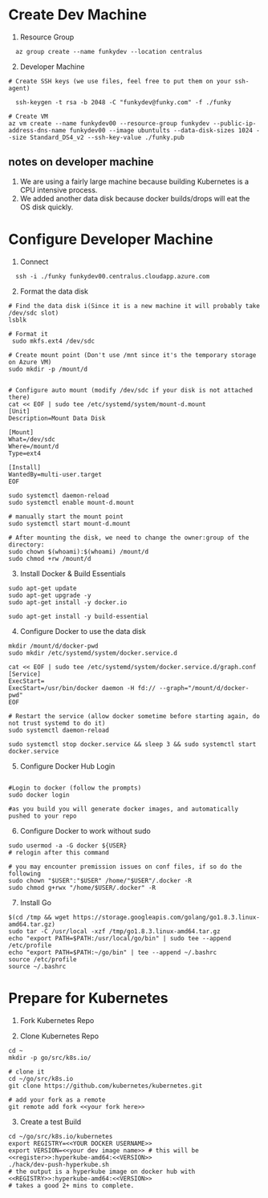 
# Create Dev Machine

1. Resource Group

```
  az group create --name funkydev --location centralus
```

2. Developer Machine

```
# Create SSH keys (we use files, feel free to put them on your ssh-agent)

  ssh-keygen -t rsa -b 2048 -C "funkydev@funky.com" -f ./funky

# Create VM
az vm create --name funkydev00 --resource-group funkydev --public-ip-address-dns-name funkydev00 --image ubuntults --data-disk-sizes 1024 --size Standard_DS4_v2 --ssh-key-value ./funky.pub
```

## notes on developer machine

1. We are using a fairly large machine because building Kubernetes is a CPU intensive process.
2. We added another data disk because docker builds/drops will eat the OS disk quickly. 

# Configure Developer Machine

1. Connect 

```
  ssh -i ./funky funkydev00.centralus.cloudapp.azure.com
```

2. Format the data disk 

```
# Find the data disk i(Since it is a new machine it will probably take /dev/sdc slot)
lsblk 

# Format it
 sudo mkfs.ext4 /dev/sdc

# Create mount point (Don't use /mnt since it's the temporary storage on Azure VM)
sudo mkdir -p /mount/d


# Configure auto mount (modify /dev/sdc if your disk is not attached there)
cat << EOF | sudo tee /etc/systemd/system/mount-d.mount
[Unit]
Description=Mount Data Disk

[Mount]
What=/dev/sdc
Where=/mount/d
Type=ext4

[Install]
WantedBy=multi-user.target
EOF

sudo systemctl daemon-reload
sudo systemctl enable mount-d.mount

# manually start the mount point
sudo systemctl start mount-d.mount

# After mounting the disk, we need to change the owner:group of the directory:
sudo chown $(whoami):$(whoami) /mount/d
sudo chmod +rw /mount/d
```

3. Install Docker & Build Essentials 

```
sudo apt-get update
sudo apt-get upgrade -y
sudo apt-get install -y docker.io 

sudo apt-get install -y build-essential 
```

4. Configure Docker to use the data disk

```
mkdir /mount/d/docker-pwd
sudo mkdir /etc/systemd/system/docker.service.d 

cat << EOF | sudo tee /etc/systemd/system/docker.service.d/graph.conf
[Service]
ExecStart=
ExecStart=/usr/bin/docker daemon -H fd:// --graph="/mount/d/docker-pwd"
EOF

# Restart the service (allow docker sometime before starting again, do not trust systemd to do it)
sudo systemctl daemon-reload

sudo systemctl stop docker.service && sleep 3 && sudo systemctl start docker.service 
```

5. Configure Docker Hub Login
```

#Login to docker (follow the prompts)
sudo docker login

#as you build you will generate docker images, and automatically pushed to your repo

```

6. Configure Docker to work without sudo 

```
sudo usermod -a -G docker ${USER}
# relogin after this command 

# you may encounter premission issues on conf files, if so do the following
sudo chown "$USER":"$USER" /home/"$USER"/.docker -R
sudo chmod g+rwx "/home/$USER/.docker" -R
```

7. Install Go

```
$(cd /tmp && wget https://storage.googleapis.com/golang/go1.8.3.linux-amd64.tar.gz)
sudo tar -C /usr/local -xzf /tmp/go1.8.3.linux-amd64.tar.gz
echo "export PATH=$PATH:/usr/local/go/bin" | sudo tee --append /etc/profile
echo "export PATH=$PATH:~/go/bin" | tee --append ~/.bashrc
source /etc/profile
source ~/.bashrc
```


# Prepare for Kubernetes 

1. Fork Kubernetes Repo

2. Clone Kubernetes Repo

```
cd ~
mkdir -p go/src/k8s.io/

# clone it 
cd ~/go/src/k8s.io
git clone https://github.com/kubernetes/kubernetes.git

# add your fork as a remote 
git remote add fork <<your fork here>>

```

3. Create a test Build

```
cd ~/go/src/k8s.io/kubernetes
export REGISTRY=<<YOUR DOCKER USERNAME>>
export VERSION=<<your dev image name>> # this will be <<register>>:hyperkube-amd64:<<VERSION>>
./hack/dev-push-hyperkube.sh
# the output is a hyperkube image on docker hub with <<REGISTRY>>:hyperkube-amd64:<<VERSION>>
# takes a good 2+ mins to complete.
```
